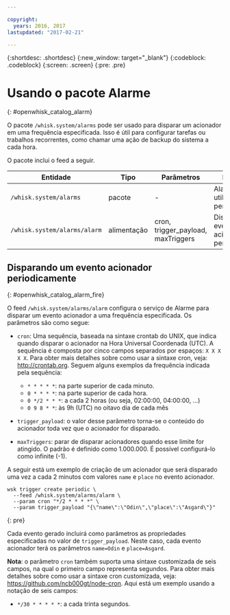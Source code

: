 ```yaml
---

copyright:
  years: 2016, 2017
lastupdated: "2017-02-21"

---
```


{:shortdesc: .shortdesc}
{:new_window: target="_blank"}
{:codeblock: .codeblock}
{:screen: .screen}
{:pre: .pre}

# Usando o pacote Alarme
{: #openwhisk_catalog_alarm}

O pacote `/whisk.system/alarms` pode ser usado para disparar um
acionador em uma frequência especificada. Isso é útil para configurar tarefas ou
trabalhos recorrentes, como chamar uma ação de backup do sistema a cada hora.

O pacote inclui o feed a seguir.

| Entidade | Tipo | Parâmetros | Descrição |
| --- | --- | --- | --- |
| `/whisk.system/alarms` | pacote | - | Alarmes e utilitário periódico |
| `/whisk.system/alarms/alarm` | alimentação | cron, trigger_payload, maxTriggers | Disparar evento acionador periodicamente |


## Disparando um evento acionador periodicamente
{: #openwhisk_catalog_alarm_fire}

O feed `/whisk.system/alarms/alarm` configura o serviço de Alarme para disparar um evento acionador a uma frequência especificada. Os parâmetros são como segue:

- `cron`: Uma sequência, baseada na sintaxe crontab do UNIX, que
indica quando disparar o acionador na Hora Universal Coordenada (UTC). A sequência é composta por cinco campos separados por espaços: `X X X X X`.
Para obter mais detalhes sobre como usar a sintaxe cron, veja: http://crontab.org. Seguem alguns exemplos da frequência indicada
pela sequência:

  - `* * * * *`: na parte superior de cada minuto.
  - `0 * * * *`: na parte superior de cada hora.
  - `0 */2 * * *`: a cada 2 horas (ou seja, 02:00:00, 04:00:00, ...)
  - `0 9 8 * *`: às 9h (UTC) no oitavo dia de cada mês

- `trigger_payload`: o valor desse parâmetro torna-se o conteúdo do acionador toda vez que o acionador for disparado.

- `maxTriggers`: parar de disparar acionadores quando esse limite for atingido. O padrão é definido como 1.000.000. É possível configurá-lo como infinite (-1).

A seguir está um exemplo de criação de um acionador que será disparado uma vez a cada 2 minutos com valores `name` e `place`
no evento acionador.

  ```
  wsk trigger create periodic \
    --feed /whisk.system/alarms/alarm \
    --param cron "*/2 * * * *" \
    --param trigger_payload "{\"name\":\"Odin\",\"place\":\"Asgard\"}"
  ```
  {: pre}

Cada evento gerado incluirá como parâmetros as propriedades especificadas no valor de `trigger_payload`. Neste caso, cada evento acionador terá os parâmetros `name=Odin` e `place=Asgard`.

**Nota**: o parâmetro `cron` também suporta uma sintaxe customizada de seis campos, na qual o primeiro campo representa
segundos. 
Para obter mais detalhes sobre como usar a sintaxe cron customizada, veja: https://github.com/ncb000gt/node-cron. 
Aqui está um exemplo usando a notação de seis campos:
  - `*/30 * * * * *`: a cada trinta segundos.

